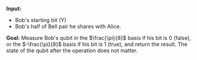 **Input:**

- Bob's starting bit (Y)
- Bob's half of Bell pair he shares with Alice.

**Goal:**
Measure Bob's qubit in the $\frac{\pi}{8}$ basis if his bit is 0 (false), or the $-\frac{\pi}{8}$ basis if his bit is 1 (true), and return the result.
The state of the qubit after the operation does not matter.
